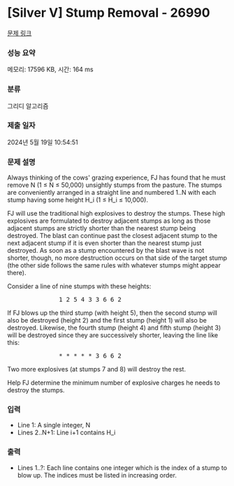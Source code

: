 # [Silver V] Stump Removal - 26990 

[문제 링크](https://www.acmicpc.net/problem/26990) 

### 성능 요약

메모리: 17596 KB, 시간: 164 ms

### 분류

그리디 알고리즘

### 제출 일자

2024년 5월 19일 10:54:51

### 문제 설명

<p>Always thinking of the cows' grazing experience, FJ has found that he must remove N (1 ≤ N ≤ 50,000) unsightly stumps from the pasture. The stumps are conveniently arranged in a straight line and numbered 1..N with each stump having some height H_i (1 ≤ H_i ≤ 10,000).</p>

<p>FJ will use the traditional high explosives to destroy the stumps. These high explosives are formulated to destroy adjacent stumps as long as those adjacent stumps are strictly shorter than the nearest stump being destroyed. The blast can continue past the closest adjacent stump to the next adjacent stump if it is even shorter than the nearest stump just destroyed. As soon as a stump encountered by the blast wave is not shorter, though, no more destruction occurs on that side of the target stump (the other side follows the same rules with whatever stumps might appear there).</p>

<p>Consider a line of nine stumps with these heights:</p>

<pre>              1 2 5 4 3 3 6 6 2
</pre>

<p>If FJ blows up the third stump (with height 5), then the second stump will also be destroyed (height 2) and the first stump (height 1) will also be destroyed. Likewise, the fourth stump (height 4) and fifth stump (height 3) will be destroyed since they are successively shorter, leaving the line like this:</p>

<pre>              * * * * * 3 6 6 2</pre>

<p>Two more explosives (at stumps 7 and 8) will destroy the rest.</p>

<p>Help FJ determine the minimum number of explosive charges he needs to destroy the stumps.</p>

### 입력 

 <ul>
	<li>Line 1: A single integer, N</li>
	<li>Lines 2..N+1: Line i+1 contains H_i</li>
</ul>

### 출력 

 <ul>
	<li>Lines 1..?: Each line contains one integer which is the index of a stump to blow up. The indices must be listed in increasing order.</li>
</ul>

